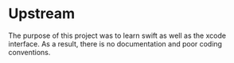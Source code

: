 # Upstream
The purpose of this project was to learn swift as well as the xcode interface. As a result, there is no documentation and poor coding conventions. 
